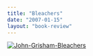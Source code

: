 ```yaml
---
title: "Bleachers"
date: "2007-01-15"
layout: "book-review"
---
```


[![John-Grisham-Bleachers](images/John-Grisham-Bleachers.jpg)](https://srikanthperinkulam.com/wp-content/uploads/2014/10/John-Grisham-Bleachers.jpg)
